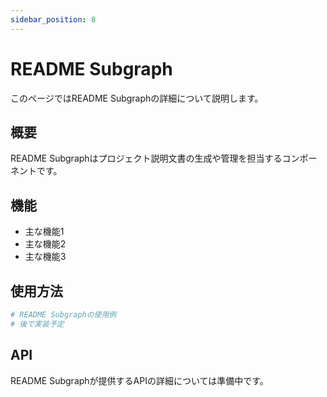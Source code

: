 ```yaml
---
sidebar_position: 8
---
```


# README Subgraph

このページではREADME Subgraphの詳細について説明します。

## 概要

README Subgraphはプロジェクト説明文書の生成や管理を担当するコンポーネントです。

## 機能

- 主な機能1
- 主な機能2
- 主な機能3

## 使用方法

```python
# README Subgraphの使用例
# 後で実装予定
```

## API

README Subgraphが提供するAPIの詳細については準備中です。
